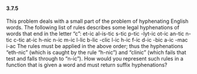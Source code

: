 #### 3.7.5

This problem deals with a small part of the problem of hyphenating English words. The following list of rules describes some legal hyphenations of words that end in the letter “c”:
et-ic al-is-tic s-tic p-tic -lyt-ic ot-ic an-tic n-tic c-tic at-ic h-nic n-ic m-ic l-lic b-lic -clic l-ic h-ic f-ic d-ic -bic a-ic -mac i-ac
The rules must be applied in the above order; thus the hyphenations “eth-nic” (which is caught by the rule “h-nic”) and “clinic” (which fails that test and falls through to “n-ic”). How would you represent such rules in a function that is given a word and must return suffix hyphenations?